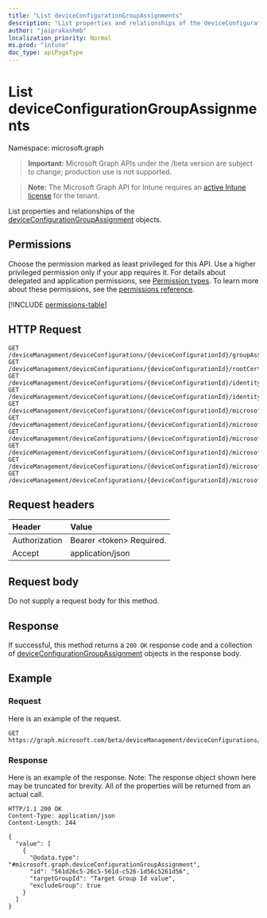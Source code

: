 ```yaml
---
title: "List deviceConfigurationGroupAssignments"
description: "List properties and relationships of the deviceConfigurationGroupAssignment objects."
author: "jaiprakashmb"
localization_priority: Normal
ms.prod: "intune"
doc_type: apiPageType
---
```


# List deviceConfigurationGroupAssignments

Namespace: microsoft.graph

> **Important:** Microsoft Graph APIs under the /beta version are subject to change; production use is not supported.

> **Note:** The Microsoft Graph API for Intune requires an [active Intune license](https://go.microsoft.com/fwlink/?linkid=839381) for the tenant.

List properties and relationships of the [deviceConfigurationGroupAssignment](../resources/intune-deviceconfig-deviceconfigurationgroupassignment.md) objects.

## Permissions
Choose the permission marked as least privileged for this API. Use a higher privileged permission only if your app requires it. For details about delegated and application permissions, see [Permission types](/graph/permissions-overview#permission-types). To learn more about these permissions, see the [permissions reference](/graph/permissions-reference).

<!-- { "blockType": "permissions", "name": "intune_deviceconfig_deviceconfigurationgroupassignment_list" } -->
[!INCLUDE [permissions-table](../includes/permissions/intune-deviceconfig-deviceconfigurationgroupassignment-list-permissions.md)]

## HTTP Request
<!-- {
  "blockType": "ignored"
}
-->
``` http
GET /deviceManagement/deviceConfigurations/{deviceConfigurationId}/groupAssignments
GET /deviceManagement/deviceConfigurations/{deviceConfigurationId}/rootCertificate/groupAssignments
GET /deviceManagement/deviceConfigurations/{deviceConfigurationId}/identityCertificate/groupAssignments
GET /deviceManagement/deviceConfigurations/{deviceConfigurationId}/identityCertificate/rootCertificate/groupAssignments
GET /deviceManagement/deviceConfigurations/{deviceConfigurationId}/microsoft.graph.iosScepCertificateProfile/rootCertificate/groupAssignments
GET /deviceManagement/deviceConfigurations/{deviceConfigurationId}/microsoft.graph.windowsPhone81VpnConfiguration/identityCertificate/groupAssignments
GET /deviceManagement/deviceConfigurations/{deviceConfigurationId}/microsoft.graph.macOSWiredNetworkConfiguration/rootCertificateForServerValidation/groupAssignments
GET /deviceManagement/deviceConfigurations/{deviceConfigurationId}/microsoft.graph.macOSWiredNetworkConfiguration/identityCertificateForClientAuthentication/groupAssignments
GET /deviceManagement/deviceConfigurations/{deviceConfigurationId}/microsoft.graph.windowsWifiEnterpriseEAPConfiguration/identityCertificateForClientAuthentication/groupAssignments
GET /deviceManagement/deviceConfigurations/{deviceConfigurationId}/microsoft.graph.windowsWifiEnterpriseEAPConfiguration/rootCertificatesForServerValidation/{windows81TrustedRootCertificateId}/groupAssignments
```

## Request headers
|Header|Value|
|:---|:---|
|Authorization|Bearer &lt;token&gt; Required.|
|Accept|application/json|

## Request body
Do not supply a request body for this method.

## Response
If successful, this method returns a `200 OK` response code and a collection of [deviceConfigurationGroupAssignment](../resources/intune-deviceconfig-deviceconfigurationgroupassignment.md) objects in the response body.

## Example

### Request
Here is an example of the request.
``` http
GET https://graph.microsoft.com/beta/deviceManagement/deviceConfigurations/{deviceConfigurationId}/groupAssignments
```

### Response
Here is an example of the response. Note: The response object shown here may be truncated for brevity. All of the properties will be returned from an actual call.
``` http
HTTP/1.1 200 OK
Content-Type: application/json
Content-Length: 244

{
  "value": [
    {
      "@odata.type": "#microsoft.graph.deviceConfigurationGroupAssignment",
      "id": "561d26c5-26c5-561d-c526-1d56c5261d56",
      "targetGroupId": "Target Group Id value",
      "excludeGroup": true
    }
  ]
}
```
